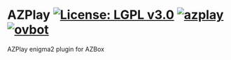 AZPlay [![License: LGPL v3.0](https://img.shields.io/badge/License-LGPL%20v3.0-blue.svg)](https://www.gnu.org/licenses/lgpl-3.0) [![azplay](https://github.com/OpenVisionE2/AZPlay/actions/workflows/azplay.yml/badge.svg)](https://github.com/OpenVisionE2/AZPlay/actions/workflows/azplay.yml) [![ovbot](https://github.com/OpenVisionE2/AZPlay/actions/workflows/ovbot.yml/badge.svg)](https://github.com/OpenVisionE2/AZPlay/actions/workflows/ovbot.yml)
======
AZPlay enigma2 plugin for AZBox
